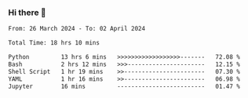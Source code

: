 ### Hi there 👋

<!--
**ututono/ututono** is a ✨ _special_ ✨ repository because its `README.md` (this file) appears on your GitHub profile.

Here are some ideas to get you started:

- 🔭 I’m currently working on ...
- 🌱 I’m currently learning ...
- 👯 I’m looking to collaborate on ...
- 🤔 I’m looking for help with ...
- 💬 Ask me about ...
- 📫 How to reach me: ...
- 😄 Pronouns: ...
- ⚡ Fun fact: ...
-->



<!--START_SECTION:waka-->

```txt
From: 26 March 2024 - To: 02 April 2024

Total Time: 18 hrs 10 mins

Python         13 hrs 6 mins   >>>>>>>>>>>>>>>>>>-------   72.08 %
Bash           2 hrs 12 mins   >>>----------------------   12.15 %
Shell Script   1 hr 19 mins    >>-----------------------   07.30 %
YAML           1 hr 16 mins    >>-----------------------   06.98 %
Jupyter        16 mins         -------------------------   01.47 %
```

<!--END_SECTION:waka-->
